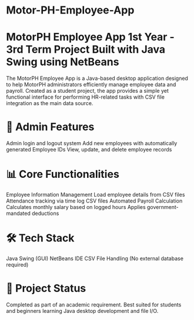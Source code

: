 # Motor-PH-Employee-App
# MotorPH Employee App 1st Year - 3rd Term Project Built with Java Swing using NetBeans
The MotorPH Employee App is a Java-based desktop application designed to help MotorPH administrators efficiently manage employee data and payroll. Created as a student project, the app provides a simple yet functional interface for performing HR-related tasks with CSV file integration as the main data source.

# 🔐 Admin Features
Admin login and logout system
Add new employees with automatically generated Employee IDs
View, update, and delete employee records

# 📊 Core Functionalities
Employee Information Management
Load employee details from CSV files
Attendance tracking via time log CSV files
Automated Payroll Calculation
Calculates monthly salary based on logged hours
Applies government-mandated deductions

# 🛠 Tech Stack
Java Swing (GUI)
NetBeans IDE
CSV File Handling (No external database required)

# 📁 Project Status
Completed as part of an academic requirement. Best suited for students and beginners learning Java desktop development and file I/O.


